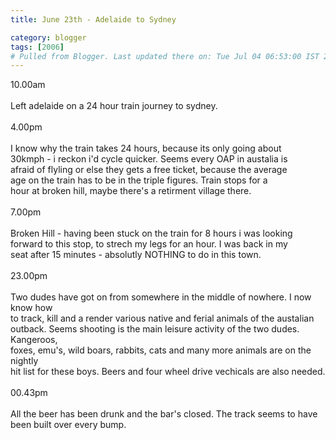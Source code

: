 ```yaml
---
title: June 23th - Adelaide to Sydney

category: blogger
tags: [2006]
# Pulled from Blogger. Last updated there on: Tue Jul 04 06:53:00 IST 2006
---
```

10.00am<br /><br />Left adelaide on a 24 hour train journey to sydney.<br /><br />4.00pm<br /><br />I know why the train takes 24 hours, because its only going about<br />30kmph - i reckon i'd cycle quicker. Seems every OAP in austalia is<br />afraid of flyling or else they gets a free ticket, because the average <br />age on the train has to be in the triple figures. Train stops for a<br />hour at broken hill, maybe there's a retirment village there.<br /><br />7.00pm<br /><br />Broken Hill - having been stuck on the train for 8 hours i was looking<br />forward to this stop, to strech my legs for an hour. I was back in my<br />seat after 15 minutes - absolutly NOTHING to do in this town. <br /><br />23.00pm<br /><br />Two dudes have got on from somewhere in the middle of nowhere. I now know how<br />to track, kill and a render various native and ferial animals of the austalian<br />outback. Seems shooting is the main leisure activity of the two dudes. Kangeroos, <br />foxes, emu's, wild boars, rabbits, cats and many more animals are on the nightly<br />hit list for these boys. Beers and four wheel drive vechicals are also needed.<br /><br />00.43pm<br /><br />All the beer has been drunk and the bar's closed. The track seems to have been built over every bump.
